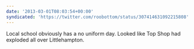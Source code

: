 ```yaml
---
date: '2013-03-01T08:03:54+00:00'
syndicated: 'https://twitter.com/roobottom/status/307414631092215808'
---
```

Local school obviously has a no uniform day. Looked like Top Shop had exploded all over Littlehampton.
